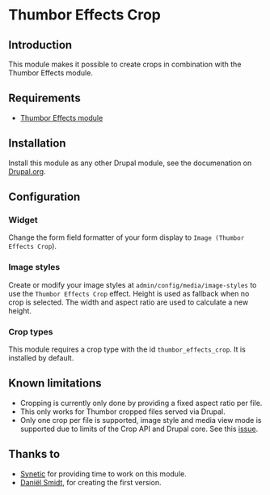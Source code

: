 # Thumbor Effects Crop

## Introduction

This module makes it possible to create crops in combination with the Thumbor
Effects module.

## Requirements

- [Thumbor Effects module](https://www.drupal.org/project/thumbor_effects)

## Installation

Install this module as any other Drupal module, see the documenation on
[Drupal.org](https://www.drupal.org/docs/user_guide/en/extend-module-install.html).

## Configuration

### Widget

Change the form field formatter of your form display to
`Image (Thumbor Effects Crop`).

### Image styles

Create or modify your image styles at `admin/config/media/image-styles` to use
the `Thumbor Effects Crop` effect. Height is used as fallback when no crop
is selected. The width and aspect ratio are used to calculate a new height.


### Crop types

This module requires a crop type with the id `thumbor_effects_crop`. It is
installed by default.

## Known limitations

- Cropping is currently only done by providing a fixed aspect ratio per file.
- This only works for Thumbor cropped files served via Drupal.
- Only one crop per file is supported, image style and media view mode is
supported due to limits of the Crop API and Drupal core. See this
[issue](https://www.drupal.org/node/2617818).

## Thanks to

* [Synetic](https://www.drupal.org/synetic) for providing time to work on this
  module.
* [Daniël Smidt](https://www.drupal.org/u/dmsmidt), for creating the first
  version.
